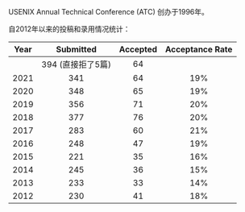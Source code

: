 USENIX Annual Technical Conference (ATC) 创办于1996年。

自2012年以来的投稿和录用情况统计：

| Year |     Submitted     | Accepted | Acceptance Rate |
| :--: | :---------------: | :------: | :-------------: |
|      | 394 (直接拒了5篇) |    64    |                 |
| 2021 |        341        |    64    |       19%       |
| 2020 |        348        |    65    |       19%       |
| 2019 |        356        |    71    |       20%       |
| 2018 |        377        |    76    |       20%       |
| 2017 |        283        |    60    |       21%       |
| 2016 |        248        |    47    |       19%       |
| 2015 |        221        |    35    |       16%       |
| 2014 |        245        |    36    |       15%       |
| 2013 |        233        |    33    |       14%       |
| 2012 |        230        |    41    |       18%       |

